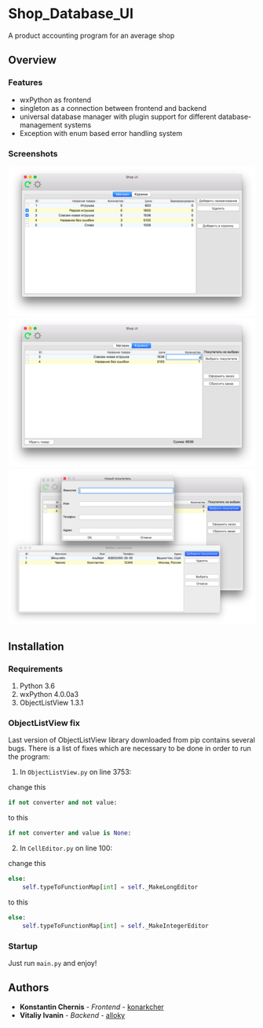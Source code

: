 # Shop_Database_UI

A product accounting program for an average shop

## Overview

### Features

* wxPython as frontend
* singleton as a connection between frontend and backend
* universal database manager with plugin support
for different database-management systems
* Exception with enum based error handling system

### Screenshots
![Screenshot 1](screenshots/screenshot_1.png)
![Screenshot 2](screenshots/screenshot_2.png)
![Screenshot 3](screenshots/screenshot_3.png)

## Installation

### Requirements

1. Python 3.6
2. wxPython 4.0.0a3
3. ObjectListView 1.3.1

### ObjectListView fix

Last version of ObjectListView library downloaded from pip
contains several bugs. There is a list of fixes
which are necessary to be done in order to run the program:

1. In `ObjectListView.py` on line 3753:

change this

```python
if not converter and not value:
```

to this

```python
if not converter and value is None:
```

2. In `CellEditor.py` on line 100:

change this

```python
else:
    self.typeToFunctionMap[int] = self._MakeLongEditor
```

to this

```python
else:
    self.typeToFunctionMap[int] = self._MakeIntegerEditor
```

### Startup

Just run `main.py` and enjoy!

## Authors

* **Konstantin Chernis** - *Frontend* - [konarkcher](https://github.com/konarkcher)
* **Vitaliy Ivanin** - *Backend* - [alloky](https://github.com/alloky)
